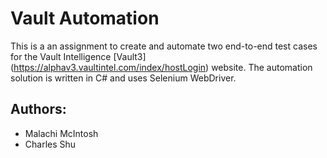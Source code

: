 # Vault Automation

This is a an assignment to create and automate two end-to-end test cases for the
Vault Intelligence [Vault3] (https://alphav3.vaultintel.com/index/hostLogin) website.
The automation solution is written in C# and
uses Selenium WebDriver.



## Authors:
- Malachi McIntosh
- Charles Shu